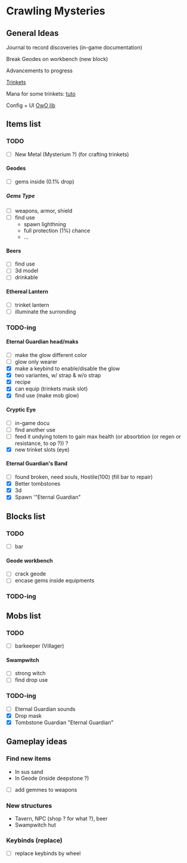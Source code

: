 # Crawling Mysteries

## General Ideas

Journal to record discoveries (in-game documentation)

Break Geodes on workbench (new block)

Advancements to progress

[Trinkets](https://github.com/emilyploszaj/trinkets/wiki)

Mana for some trinkets: [tuto](https://ladysnake.org/wiki/cardinal-components-api/landing)

Config + UI [OwO lib](https://docs.wispforest.io/owo/ui/getting-started/)

## Items list

### TODO

- [ ] New Metal (Mysterium ?) (for crafting trinkets)

#### Geodes

- [ ] gems inside (0.1% drop)

##### Gems Type

- [ ] weapons, armor, shield
- [ ] find use
  - spawn lighthning
  - full protection (1%) chance
  - ...

#### Beers

- [ ] find use
- [ ] 3d model
- [ ] drinkable

#### Ethereal Lantern

- [ ] trinket lantern
- [ ] illuminate the surronding

### TODO-ing

####  Eternal Guardian head/maks

- [ ] make the glow different color
- [ ] glow only wearer
- [x] make a keybind to enable/disable the glow
- [x] two variantes, w/ strap & w/o strap
- [x] recipe
- [x] can equip (trinkets mask slot)
- [x] find use (make mob glow)

#### Cryptic Eye

- [ ] in-game docu
- [ ] find another use
- [ ] feed it undying totem to gain max health (or absorbtion (or regen or resistance, to op ?)) ?
- [x] new trinket slots (eye)

#### Eternal Guardian's Band

- [ ] found broken, need souls, Hostile(100) (fill bar to repair)
- [x] Better tombstones
- [x] 3d
- [x] Spawn '"Eternal Guardian"

## Blocks list

### TODO

- [ ] bar

#### Geode workbench

- [ ] crack geode
- [ ] encase gems inside equipments

### TODO-ing

## Mobs list

### TODO

- [ ] barkeeper (Villager)

#### Swampwitch

- [ ] strong witch
- [ ] find drop use

### TODO-ing

- [ ] Eternal Guardian sounds
- [x] Drop mask
- [x] Tombstone Guardian "Eternal Guardian"

## Gameplay ideas

### Find new items

- In sus sand
- In Geode (inside deepstone ?)
- [ ] add gemmes to weapons 

### New structures

- Tavern, NPC (shop ? for what ?), beer
- Swampwitch hut

### Keybinds (replace)

- [ ] replace keybinds by wheel
